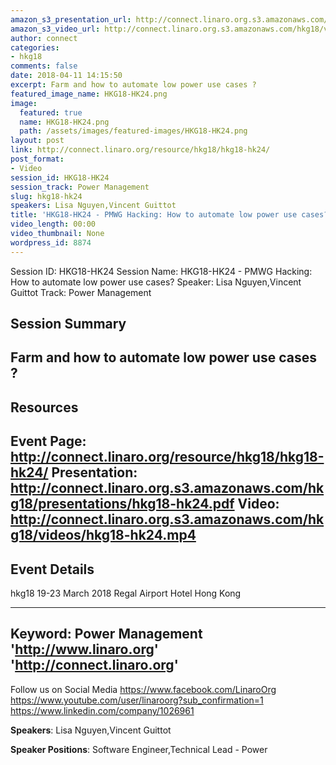 ```yaml
---
amazon_s3_presentation_url: http://connect.linaro.org.s3.amazonaws.com/hkg18/presentations/hkg18-hk24.pdf
amazon_s3_video_url: http://connect.linaro.org.s3.amazonaws.com/hkg18/videos/hkg18-hk24.mp4
author: connect
categories:
- hkg18
comments: false
date: 2018-04-11 14:15:50
excerpt: Farm and how to automate low power use cases ?
featured_image_name: HKG18-HK24.png
image:
  featured: true
  name: HKG18-HK24.png
  path: /assets/images/featured-images/HKG18-HK24.png
layout: post
link: http://connect.linaro.org/resource/hkg18/hkg18-hk24/
post_format:
- Video
session_id: HKG18-HK24
session_track: Power Management
slug: hkg18-hk24
speakers: Lisa Nguyen,Vincent Guittot
title: 'HKG18-HK24 - PMWG Hacking: How to automate low power use cases?'
video_length: 00:00
video_thumbnail: None
wordpress_id: 8874
---
```


Session ID: HKG18-HK24
Session Name: HKG18-HK24 - PMWG Hacking: How to automate low power use cases?
Speaker: Lisa Nguyen,Vincent Guittot
Track: Power Management


## Session Summary
Farm and how to automate low power use cases ?
---------------------------------------------------
## Resources
Event Page: http://connect.linaro.org/resource/hkg18/hkg18-hk24/
Presentation: http://connect.linaro.org.s3.amazonaws.com/hkg18/presentations/hkg18-hk24.pdf
Video: http://connect.linaro.org.s3.amazonaws.com/hkg18/videos/hkg18-hk24.mp4
 ---------------------------------------------------
## Event Details
hkg18
19-23 March 2018 
Regal Airport Hotel Hong Kong

---------------------------------------------------
Keyword: Power Management
'http://www.linaro.org'
'http://connect.linaro.org'
---------------------------------------------------
Follow us on Social Media
https://www.facebook.com/LinaroOrg
https://www.youtube.com/user/linaroorg?sub_confirmation=1
https://www.linkedin.com/company/1026961

**Speakers**: Lisa Nguyen,Vincent Guittot

**Speaker Positions**: Software Engineer,Technical Lead - Power